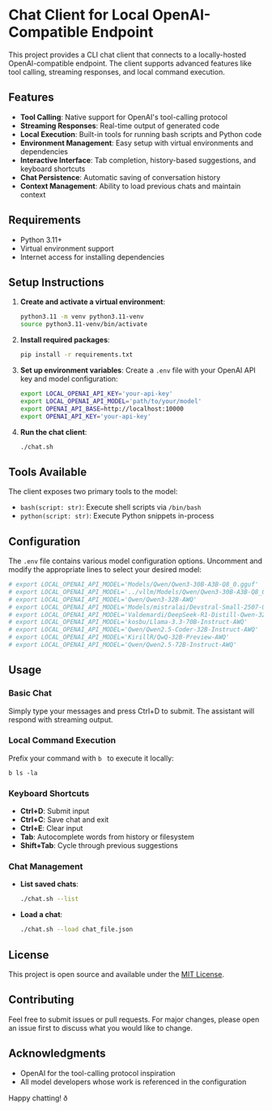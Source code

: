 # Chat Client for Local OpenAI-Compatible Endpoint

This project provides a CLI chat client that connects to a locally-hosted OpenAI-compatible endpoint. The client supports advanced features like tool calling, streaming responses, and local command execution.

## Features

- **Tool Calling**: Native support for OpenAI's tool-calling protocol
- **Streaming Responses**: Real-time output of generated code
- **Local Execution**: Built-in tools for running bash scripts and Python code
- **Environment Management**: Easy setup with virtual environments and dependencies
- **Interactive Interface**: Tab completion, history-based suggestions, and keyboard shortcuts
- **Chat Persistence**: Automatic saving of conversation history
- **Context Management**: Ability to load previous chats and maintain context

## Requirements

- Python 3.11+
- Virtual environment support
- Internet access for installing dependencies

## Setup Instructions

1. **Create and activate a virtual environment**:
   ```bash
   python3.11 -m venv python3.11-venv
   source python3.11-venv/bin/activate
   ```

2. **Install required packages**:
   ```bash
   pip install -r requirements.txt
   ```

3. **Set up environment variables**:
   Create a `.env` file with your OpenAI API key and model configuration:
   ```bash
   export LOCAL_OPENAI_API_KEY='your-api-key'
   export LOCAL_OPENAI_API_MODEL='path/to/your/model'
   export OPENAI_API_BASE=http://localhost:10000
   export OPENAI_API_KEY='your-api-key'
   ```

4. **Run the chat client**:
   ```bash
   ./chat.sh
   ```

## Tools Available

The client exposes two primary tools to the model:

- `bash(script: str)`: Execute shell scripts via `/bin/bash`
- `python(script: str)`: Execute Python snippets in-process

## Configuration

The `.env` file contains various model configuration options. Uncomment and modify the appropriate lines to select your desired model:

```bash
# export LOCAL_OPENAI_API_MODEL='Models/Qwen/Qwen3-30B-A3B-Q8_0.gguf'
# export LOCAL_OPENAI_API_MODEL='../vllm/Models/Qwen/Qwen3-30B-A3B-Q8_0.gguf'
# export LOCAL_OPENAI_API_MODEL='Qwen/Qwen3-32B-AWQ'
# export LOCAL_OPENAI_API_MODEL='Models/mistralai/Devstral-Small-2507-Q8_0.gguf'
# export LOCAL_OPENAI_API_MODEL='Valdemardi/DeepSeek-R1-Distill-Qwen-32B-AWQ'
# export LOCAL_OPENAI_API_MODEL='kosbu/Llama-3.3-70B-Instruct-AWQ'
# export LOCAL_OPENAI_API_MODEL='Qwen/Qwen2.5-Coder-32B-Instruct-AWQ'
# export LOCAL_OPENAI_API_MODEL='KirillR/QwQ-32B-Preview-AWQ'
# export LOCAL_OPENAI_API_MODEL='Qwen/Qwen2.5-72B-Instruct-AWQ'
```

## Usage

### Basic Chat

Simply type your messages and press Ctrl+D to submit. The assistant will respond with streaming output.

### Local Command Execution

Prefix your command with `b ` to execute it locally:
```
b ls -la
```

### Keyboard Shortcuts

- **Ctrl+D**: Submit input
- **Ctrl+C**: Save chat and exit
- **Ctrl+E**: Clear input
- **Tab**: Autocomplete words from history or filesystem
- **Shift+Tab**: Cycle through previous suggestions

### Chat Management

- **List saved chats**:
  ```bash
  ./chat.sh --list
  ```

- **Load a chat**:
  ```bash
  ./chat.sh --load chat_file.json
  ```

## License

This project is open source and available under the [MIT License](https://opensource.org/licenses/MIT).

## Contributing

Feel free to submit issues or pull requests. For major changes, please open an issue first to discuss what you would like to change.

## Acknowledgments

- OpenAI for the tool-calling protocol inspiration
- All model developers whose work is referenced in the configuration

Happy chatting! ð
